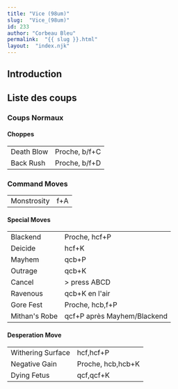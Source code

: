```yaml
---
title: "Vice (98um)"
slug:  "Vice_(98um)"
id: 233
author: "Corbeau Bleu"
permalink:  "{{ slug }}.html"
layout:  "index.njk"
---
```


## Introduction

## Liste des coups

### Coups Normaux

#### Choppes

|            |               |
|------------|---------------|
| Death Blow | Proche, b/f+C |
| Back Rush  | Proche, b/f+D |

### Command Moves

|             |     |
|-------------|-----|
| Monstrosity | f+A |

#### Special Moves

|               |                             |
|---------------|-----------------------------|
| Blackend      | Proche, hcf+P               |
| Deicide       | hcf+K                       |
| Mayhem        | qcb+P                       |
| Outrage       | qcb+K                       |
| Cancel        | \> press ABCD               |
| Ravenous      | qcb+K en l'air              |
| Gore Fest     | Proche, hcb,f+P             |
| Mithan's Robe | qcf+P après Mayhem/Blackend |

#### Desperation Move

|                   |                   |
|-------------------|-------------------|
| Withering Surface | hcf,hcf+P         |
| Negative Gain     | Proche, hcb,hcb+K |
| Dying Fetus       | qcf,qcf+K         |
